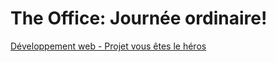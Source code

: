 # The Office: Journée ordinaire!
[Développement web - Projet vous êtes le héros](https://smnarnold.com/projets/vous-etes-le-heros)
